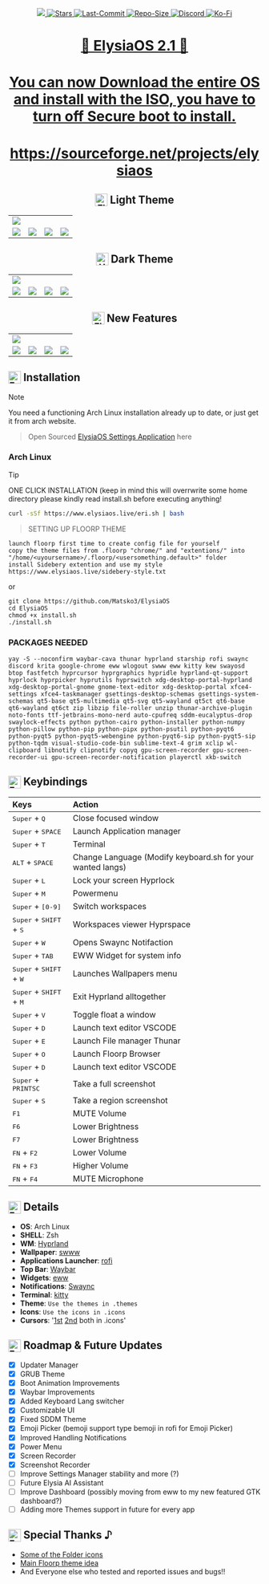 <p align="center">
<a href="https://github.com/Matsko3/ElysiaOS">
  <img src="assets/cover.png">
  </a>
  <a href="https://github.com/Matsko3/ElysiaOS">
    <img src="https://img.shields.io/github/stars/Matsko3/ElysiaOS?style=for-the-badge&logo=github&logoColor=%23ffb0e2&labelColor=%23f7f0f5&color=%23ff7ace" alt="Stars">
  <a href="https://github.com/Matsko3/ElysiaOS">
    <img src="https://img.shields.io/github/last-commit/Matsko3/ElysiaOS?style=for-the-badge&logo=github&logoColor=%23ffb0e2&labelColor=%23f7f0f5&color=%23ff7ace" alt="Last-Commit">
  <a href="https://github.com/Matsko3/ElysiaOS">
    <img src="https://img.shields.io/github/repo-size/Matsko3/ElysiaOS?style=for-the-badge&logo=github&logoColor=%23ffb0e2&labelColor=%23f7f0f5&color=%23ff7ace" alt="Repo-Size">
  <a href="https://discord/invite/tbRy63xdWD">
    <img src="https://img.shields.io/discord/1398271551194792027?style=for-the-badge&logo=discord&logoColor=%23ffb0e2&labelColor=%23f7f0f5&color=%23ff7ace" alt="Discord">
  <a href="https://ko-fi.com/matsuko3">
    <img src="https://img.shields.io/badge/Support%20me%20on-Ko--fi-FF6433?style=for-the-badge&logo=kofi&logoColor=%23ffb0e2&labelColor=%23f7f0f5&color=%23ff7ace" alt="Ko-Fi">
</p>

<div align="center">

# 🌸 ElysiaOS 2.1 🌸
# You can now Download the entire OS and install with the ISO, you have to turn off Secure boot to install.
# https://sourceforge.net/projects/elysiaos

<h2><sub><img src="assets/signet.png" alt="Elysia Signet" width="25" height="25" /></sub> Light Theme</h2>
<table align="center">
  <tr>
    <td colspan="4"><img src="assets/light1.png"></td>
  </tr>
  <tr>
    <td colspan="1"><img src="assets/light2.png"></td>
    <td colspan="1"><img src="assets/light3.png"></td>
    <td colspan="1" align="center"><img src="assets/light4.png"></td>
    <td colspan="1" align="center"><img src="assets/grub.png"></td>
  </tr>
</table>

<h2><sub><img src="assets/signet2.png" alt="HoC Signet" width="25" height="25" /></sub> Dark Theme</h2>
<table align="center">
  <tr>
    <td colspan="4"><img src="assets/dark1.png"></td>
  </tr>
  <tr>
    <td colspan="1"><img src="assets/dark2.png"></td>
    <td colspan="1"><img src="assets/dark3.png"></td>
    <td colspan="1" align="center"><img src="assets/dark1.png"></td>
    <td colspan="1" align="center"><img src="assets/dark1.png"></td>
  </tr>
</table>

<h2><sub><img src="assets/signet.png" alt="Elysia Signet" width="25" height="25" /></sub> New Features</h2>
<table align="center">
  <tr>
    <td colspan="4"><img src="assets/setting1.png"></td>
  </tr>
  <tr>
    <td colspan="1"><img src="assets/grub.png"></td>
    <td colspan="1"><img src="assets/updater.png"></td>
    <td colspan="1" align="center"><img src="assets/widgets.png"></td>
    <td colspan="1" align="center"><img src="assets/bootup.png"></td>
  </tr>
</table>

</div>

<h2><sub><img src="assets/eri.png" alt="Eri" width="25" height="25" /></sub> Installation</h2>

> [!NOTE]
> You need a functioning Arch Linux installation already up to date, or just get it from arch website.

> Open Sourced [ElysiaOS Settings Application](https://github.com/Matsko3/elysiaos-settings) here

### Arch Linux

> [!TIP]
> ONE CLICK INSTALLATION (keep in mind this will overrwrite some home directory please kindly read install.sh before executing anything!

```bash
curl -sSf https://www.elysiaos.live/eri.sh | bash
```

> SETTING UP FLOORP THEME
```
launch floorp first time to create config file for yourself
copy the theme files from .floorp "chrome/" and "extentions/" into "/home/<uyoursername>/.floorp/<usersomething.default>" folder
install Sidebery extention and use my style
https://www.elysiaos.live/sidebery-style.txt
```

or 

```
git clone https://github.com/Matsko3/ElysiaOS
cd ElysiaOS
chmod +x install.sh
./install.sh
```
### PACKAGES NEEDED
```
yay -S --noconfirm waybar-cava thunar hyprland starship rofi swaync discord krita google-chrome eww wlogout swww eww kitty kew swayosd btop fastfetch hyprcursor hyprgraphics hypridle hyprland-qt-support hyprlock hyprpicker hyprutils hyprswitch xdg-desktop-portal-hyprland xdg-desktop-portal-gnome gnome-text-editor xdg-desktop-portal xfce4-settings xfce4-taskmanager gsettings-desktop-schemas gsettings-system-schemas qt5-base qt5-multimedia qt5-svg qt5-wayland qt5ct qt6-base qt6-wayland qt6ct zip libzip file-roller unzip thunar-archive-plugin noto-fonts ttf-jetbrains-mono-nerd auto-cpufreq sddm-eucalyptus-drop swaylock-effects python python-cairo python-installer python-numpy python-pillow python-pip python-pipx python-psutil python-pyqt6 python-pyqt5 python-pyqt5-webengine python-pyqt6-sip python-pyqt5-sip python-tqdm visual-studio-code-bin sublime-text-4 grim xclip wl-clipboard libnotify clipnotify copyq gpu-screen-recorder gpu-screen-recorder-ui gpu-screen-recorder-notification playerctl xkb-switch
```

<h2><sub><img src="assets/eri.png" alt="Eri" width="25" height="25" /></sub> Keybindings</h2>

| Keys | Action |
| :--- | :--- |
| <kbd>Super</kbd> + <kbd>Q</kbd> | Close focused window|
| <kbd>Super</kbd> + <kbd>SPACE</kbd> | Launch Application manager |
| <kbd>Super</kbd> + <kbd>T</kbd> | Terminal |
| <kbd>ALT</kbd> + <kbd>SPACE</kbd> | Change Language (Modify keyboard.sh for your wanted langs) |
| <kbd>Super</kbd> + <kbd>L</kbd> | Lock your screen Hyprlock |
| <kbd>Super</kbd> + <kbd>M</kbd> | Powermenu |
| <kbd>Super</kbd> + <kbd>[0-9]</kbd> | Switch workspaces |
| <kbd>Super</kbd> + <kbd>SHIFT</kbd> + <kbd>S</kbd> | Workspaces viewer Hyprspace |
| <kbd>Super</kbd> + <kbd>W</kbd> | Opens Swaync Notifaction |
| <kbd>Super</kbd> + <kbd>TAB</kbd> | EWW Widget for system info |
| <kbd>Super</kbd> + <kbd>SHIFT</kbd> + <kbd>W</kbd> | Launches Wallpapers menu |
| <kbd>Super</kbd> + <kbd>SHIFT</kbd> + <kbd>M</kbd> | Exit Hyprland alltogether |
| <kbd>Super</kbd> + <kbd>V</kbd> | Toggle float a window |
| <kbd>Super</kbd> + <kbd>D</kbd> | Launch text editor VSCODE |
| <kbd>Super</kbd> + <kbd>E</kbd> | Launch File manager Thunar |
| <kbd>Super</kbd> + <kbd>O</kbd> | Launch Floorp Browser |
| <kbd>Super</kbd> + <kbd>D</kbd> | Launch text editor VSCODE |
| <kbd>Super</kbd> + <kbd>PRINTSC</kbd> | Take a full screenshot |
| <kbd>Super</kbd> + <kbd>S</kbd> | Take a region screenshot |
| <kbd>F1</kbd>| MUTE Volume |
| <kbd>F6</kbd>| Lower Brightness |
| <kbd>F7</kbd>| Lower Brightness |
| <kbd>FN</kbd> + <kbd>F2</kbd> | Lower Volume |
| <kbd>FN</kbd> + <kbd>F3</kbd> | Higher Volume |
| <kbd>FN</kbd> + <kbd>F4</kbd> | MUTE Microphone |


</div>

</div>



<h2><sub><img src="assets/eri.png" alt="Eri" width="25" height="25" /></sub> Details</h2>

- **OS**: Arch Linux
- **SHELL**: Zsh
- **WM**: [Hyprland](https://github.com/hyprwm/Hyprland)
- **Wallpaper**: [swww](https://github.com/LGFae/swww)
- **Applications Launcher**: [rofi](https://github.com/lbonn/rofi)
- **Top Bar**: [Waybar](https://github.com/Alexays/Waybar)
- **Widgets**: [eww](https://github.com/elkowar/eww)
- **Notifications**: [Swaync](https://github.com/ErikReider/SwayNotificationCenter)
- **Terminal**: [kitty](https://github.com/kovidgoyal/kitty)
- **Theme**: `Use the themes in .themes`
- **Icons**: `Use the icons in .icons`
- **Cursors**: '[1st](https://ko-fi.com/s/58bc1bc84c) [2nd](https://www.pixiv.net/en/users/16588440) both in .icons'

<h2><sub><img src="assets/eri.png" alt="Eri" width="25" height="25" /></sub> Roadmap & Future Updates</h2>

- [x] Updater Manager
- [x] GRUB Theme
- [x] Boot Animation Improvements
- [x] Waybar Improvements
- [x] Added Keyboard Lang switcher
- [x] Customizable UI
- [x] Fixed SDDM Theme
- [x] Emoji Picker (bemoji support type bemoji in rofi for Emoji Picker)
- [x] Improved Handling Notifications
- [x] Power Menu
- [x] Screen Recorder
- [x] Screenshot Recorder
- [ ] Improve Settings Manager stability and more (?)
- [ ] Future Elysia AI Assistant
- [ ] Improve Dashboard (possibly moving from eww to my new featured GTK dashboard?)
- [ ] Adding more Themes support in future for every app

<h2><sub><img src="assets/eri.png" alt="Eri" width="25" height="25" /></sub> Special Thanks ♪</h2>

- [Some of the Folder icons](https://ko-fi.com/s/e3be105b94)
- [Main Floorp theme idea](https://github.com/Shina-SG/Shina-Fox)
- And Everyone else who tested and reported issues and bugs!!

</div>
